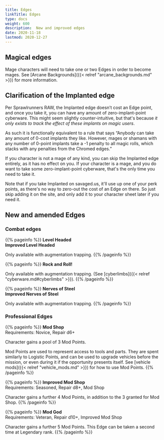 ```yaml
--- 
title: Edges 
linkTitle: Edges
type: docs     
weight: 600 
description:  New and improved edges 
date: 2020-11-18 
lastmod: 2020-12-27
--- 
```


## Magical edges

Mage characters will need to take one or two Edges in order to become mages. See [Arcane Backgrounds]({{< relref "arcane_backgrounds.md" >}}) for more information.

## Clarification of the Implanted edge

Per Sprawlrunners RAW, the Implanted edge doesn’t cost an Edge point, and once you take it, you can have any amount of zero-implant-point cyberware. This might seem slightly counter-intuitive, but that's because *it only exists to track the effect of these implants on magic users*. 

As such it is functionally equivalent to a rule that says “Anybody can take any amount of 0-cost implants they like. However, mages or shamans with any number of 0-point implants take a -1 penalty to all magic rolls, which stacks with any penalties from the Chromed edges.” 

If you character is not a mage of any kind, you can skip the Implanted edge entirely, as it has no effect on you. If your character is a mage, and you do want to take some zero-implant-point cyberware, that's the only time you need to take it. 

Note that if you take Implanted on savaged.us, it'll use up one of your perk points, as there's no way to zero-out the cost of an Edge on there. So just skip adding it on the site, and only add it to your character sheet later if you need it.

## New and amended Edges

### Combat edges

{{% pageinfo %}}
**Level Headed** \
**Improved Level Headed**

Only available with augmentation trapping.
{{% /pageinfo %}} 

{{% pageinfo %}}
**Rock and Roll!**

Only available with augmentation trapping. (See [cyberlimbs]({{< relref "cyberware.md#cyberlimbs" >}}). 
{{% /pageinfo %}} 

{{% pageinfo %}}
**Nerves of Steel** \
**Improved Nerves of Steel**

Only available with augmentation trapping.
{{% /pageinfo %}} 

### Professional Edges

{{% pageinfo %}}
**Mod Shop** \
Requirements: Novice, Repair d6+

Character gains a pool of 3 Mod Points.

Mod Points are used to represent access to tools and parts. They are spent similarly to Logistic Points, and can be used to upgrade vehicles before the mission, or even during it if the opportunity presents itself. See [vehicle mods]({{< relref "vehicle_mods.md" >}}) for how to use Mod Points.
{{% /pageinfo %}} 

{{% pageinfo %}}
**Improved Mod Shop**\
Requirements: Seasoned, Repair d8+, Mod Shop 

Character gains a further 4 Mod Points, in addition to the 3 granted for Mod Shop.
{{% /pageinfo %}} 

{{% pageinfo %}}
**Mod God** \
Requirements: Veteran, Repair d10+, Improved Mod Shop

Character gains a further 5 Mod Points. This Edge can be taken a second time at Legendary rank.
{{% /pageinfo %}} 



